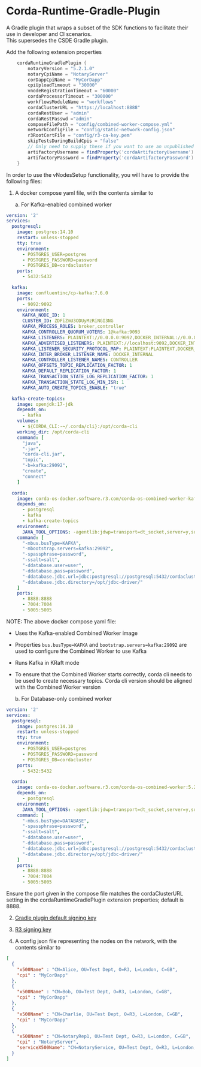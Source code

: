 # Corda-Runtime-Gradle-Plugin

A Gradle plugin that wraps a subset of the SDK functions to facilitate their use in developer and CI scenarios.  
This supersedes the CSDE Gradle plugin.

Add the following extension properties

```groovy
    cordaRuntimeGradlePlugin {
        notaryVersion = "5.2.1.0"
        notaryCpiName = "NotaryServer"
        corDappCpiName = "MyCorDapp"
        cpiUploadTimeout = "30000"
        vnodeRegistrationTimeout = "60000"
        cordaProcessorTimeout = "300000"
        workflowsModuleName = "workflows"
        cordaClusterURL = "https://localhost:8888"
        cordaRestUser = "admin"
        cordaRestPasswd ="admin"
        composeFilePath = "config/combined-worker-compose.yml"
        networkConfigFile = "config/static-network-config.json"
        r3RootCertFile = "config/r3-ca-key.pem"
        skipTestsDuringBuildCpis = "false"
        // Only need to supply these if you want to use an unpublished version
        artifactoryUsername = findProperty('cordaArtifactoryUsername') ?: System.getenv('CORDA_ARTIFACTORY_USERNAME')
        artifactoryPassword = findProperty('cordaArtifactoryPassword') ?: System.getenv('CORDA_ARTIFACTORY_PASSWORD')
    }
```

In order to use the vNodesSetup functionality, you will have to provide the following files:

1. A docker compose yaml file, with the contents similar to

   a. For Kafka-enabled combined worker

```yaml
version: '2'
services:
  postgresql:
    image: postgres:14.10
    restart: unless-stopped
    tty: true
    environment:
      - POSTGRES_USER=postgres
      - POSTGRES_PASSWORD=password
      - POSTGRES_DB=cordacluster
    ports:
      - 5432:5432

  kafka:
    image: confluentinc/cp-kafka:7.6.0
    ports:
      - 9092:9092
    environment:
      KAFKA_NODE_ID: 1
      CLUSTER_ID: ZDFiZmU3ODUyMzRiNGI3NG
      KAFKA_PROCESS_ROLES: broker,controller
      KAFKA_CONTROLLER_QUORUM_VOTERS: 1@kafka:9093
      KAFKA_LISTENERS: PLAINTEXT://0.0.0.0:9092,DOCKER_INTERNAL://0.0.0.0:29092,CONTROLLER://0.0.0.0:9093
      KAFKA_ADVERTISED_LISTENERS: PLAINTEXT://localhost:9092,DOCKER_INTERNAL://kafka:29092
      KAFKA_LISTENER_SECURITY_PROTOCOL_MAP: PLAINTEXT:PLAINTEXT,DOCKER_INTERNAL:PLAINTEXT,CONTROLLER:PLAINTEXT
      KAFKA_INTER_BROKER_LISTENER_NAME: DOCKER_INTERNAL
      KAFKA_CONTROLLER_LISTENER_NAMES: CONTROLLER
      KAFKA_OFFSETS_TOPIC_REPLICATION_FACTOR: 1
      KAFKA_DEFAULT_REPLICATION_FACTOR: 1
      KAFKA_TRANSACTION_STATE_LOG_REPLICATION_FACTOR: 1
      KAFKA_TRANSACTION_STATE_LOG_MIN_ISR: 1
      KAFKA_AUTO_CREATE_TOPICS_ENABLE: "true"

  kafka-create-topics:
    image: openjdk:17-jdk
    depends_on:
      - kafka
    volumes:
      - ${CORDA_CLI:-~/.corda/cli}:/opt/corda-cli
    working_dir: /opt/corda-cli
    command: [
      "java",
      "-jar",
      "corda-cli.jar",
      "topic",
      "-b=kafka:29092",
      "create",
      "connect"
    ]

  corda:
    image: corda-os-docker.software.r3.com/corda-os-combined-worker-kafka:5.2.1.0
    depends_on:
      - postgresql
      - kafka
      - kafka-create-topics
    environment:
      JAVA_TOOL_OPTIONS: -agentlib:jdwp=transport=dt_socket,server=y,suspend=n,address=*:5005
    command: [
      "-mbus.busType=KAFKA",
      "-mbootstrap.servers=kafka:29092",
      "-spassphrase=password",
      "-ssalt=salt",
      "-ddatabase.user=user",
      "-ddatabase.pass=password",
      "-ddatabase.jdbc.url=jdbc:postgresql://postgresql:5432/cordacluster",
      "-ddatabase.jdbc.directory=/opt/jdbc-driver/"
    ]
    ports:
      - 8888:8888
      - 7004:7004
      - 5005:5005
```

NOTE: The above docker compose yaml file:
 - Uses the Kafka-enabled Combined Worker image
 - Properties `bus.busType=KAFKA` and `bootstrap.servers=kafka:29092` are used to configure the Combined Worker to use Kafka
 - Runs Kafka in KRaft mode 
 - To ensure that the Combined Worker starts correctly, corda cli needs to be used to create necessary topics. Corda cli version should be aligned with the Combined Worker version


   b. For Database-only combined worker

```yaml
version: '2'
services:
  postgresql:
    image: postgres:14.10
    restart: unless-stopped
    tty: true
    environment:
      - POSTGRES_USER=postgres
      - POSTGRES_PASSWORD=password
      - POSTGRES_DB=cordacluster
    ports:
      - 5432:5432

  corda:
    image: corda-os-docker.software.r3.com/corda-os-combined-worker:5.2.1.0
    depends_on:
      - postgresql
    environment:
      JAVA_TOOL_OPTIONS: -agentlib:jdwp=transport=dt_socket,server=y,suspend=n,address=*:5005
    command: [
      "-mbus.busType=DATABASE",
      "-spassphrase=password",
      "-ssalt=salt",
      "-ddatabase.user=user",
      "-ddatabase.pass=password",
      "-ddatabase.jdbc.url=jdbc:postgresql://postgresql:5432/cordacluster",
      "-ddatabase.jdbc.directory=/opt/jdbc-driver/"
    ]
    ports:
      - 8888:8888
      - 7004:7004
      - 5005:5005
```
Ensure the port given in the compose file matches the cordaClusterURL setting in the cordaRuntimeGradlePlugin extension properties; default is 8888.

2. [Gradle plugin default signing key](https://github.com/corda/corda-runtime-os/wiki/CorDapp-Packaging#trust-the-gradle-plugin-default-signing-key)

3. [R3 signing key](https://github.com/corda/corda-runtime-os/wiki/CorDapp-Packaging#trust-the-r3-signing-key)

4. A config json file representing the nodes on the network, with the contents similar to

```json
[
  {
    "x500Name" : "CN=Alice, OU=Test Dept, O=R3, L=London, C=GB",
    "cpi" : "MyCorDapp"
  },
  {
    "x500Name" : "CN=Bob, OU=Test Dept, O=R3, L=London, C=GB",
    "cpi" : "MyCorDapp"
  },
  {
    "x500Name" : "CN=Charlie, OU=Test Dept, O=R3, L=London, C=GB",
    "cpi" : "MyCorDapp"
  },
  {
    "x500Name" : "CN=NotaryRep1, OU=Test Dept, O=R3, L=London, C=GB",
    "cpi" : "NotaryServer",
    "serviceX500Name": "CN=NotaryService, OU=Test Dept, O=R3, L=London, C=GB"
  }
]

```